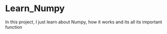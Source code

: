 # Learn_Numpy
In this project, I just learn about Numpy, how it works and its all its important function

